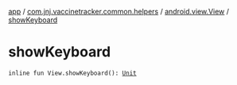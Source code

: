 [app](../../index.md) / [com.jnj.vaccinetracker.common.helpers](../index.md) / [android.view.View](index.md) / [showKeyboard](./show-keyboard.md)

# showKeyboard

`inline fun View.showKeyboard(): `[`Unit`](https://kotlinlang.org/api/latest/jvm/stdlib/kotlin/-unit/index.html)